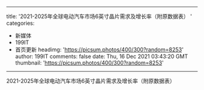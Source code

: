 
---
title: '2021-2025年全球电动汽车市场6英寸晶片需求及增长率（附原数据表） ​​​​'
categories: 
 - 新媒体
 - 199IT
 - 首页更新
headimg: 'https://picsum.photos/400/300?random=8253'
author: 199IT
comments: false
date: Thu, 16 Dec 2021 03:43:20 GMT
thumbnail: 'https://picsum.photos/400/300?random=8253'
---

<div>   
2021-2025年全球电动汽车市场6英寸晶片需求及增长率（附原数据表） ​​​​  
</div>
            